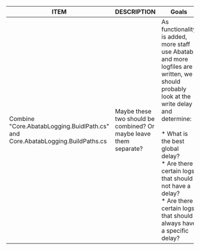 | ITEM                                                                               | DESCRIPTION                                                       | Goals                                                                                                                                                                                                                                                                                                                  |
|------------------------------------------------------------------------------------|-------------------------------------------------------------------|------------------------------------------------------------------------------------------------------------------------------------------------------------------------------------------------------------------------------------------------------------------------------------------------------------------------|
| Combine "Core.AbatabLogging.BuidlPath.cs" and<br/>Core.AbatabLogging.BuildPaths.cs | Maybe these two should be combined? Or maybe leave them separate? | As functionality is added, more staff use Abatab, and more logfiles are written, we should probably look at the write delay and determine:<br/><br/>* What is the best global delay?<br/>* Are there certain logs that should not have a delay?<br/>* Are there certain logs that should always have a specific delay? |
